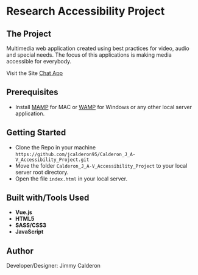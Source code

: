 # Research Accessibility Project

## The Project
 
Multimedia web application created using best practices for video, audio and special needs. The focus of this applications is making media accessible for everybody.

Visit the Site [Chat App](https://chat-app-authoring4.herokuapp.com/)

## Prerequisites

* Install [MAMP](https://www.mamp.info/en/) for MAC or [WAMP](http://www.wampserver.com/en/) for Windows or any other local server application.


## Getting Started

* Clone the Repo in your machine ```https://github.com/jcalderon95/Calderon_J_A-V_Accessibility_Project.git```
* Move the folder ```Calderon_J_A-V_Accessibility_Project``` to your local server root directory.
* Open the file ```index.html``` in your local server.

## Built with/Tools Used
* **Vue.js**
* **HTML5**
* **SASS/CSS3**
* **JavaScript**


## Author

Developer/Designer: Jimmy Calderon